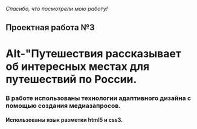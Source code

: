 _Спасибо, что посмотрели мою работу!_
## Проектная работа №3  
#  Alt-"Путешествия рассказывает об интересных местах для путешествий по России.
### В работе использованы технологии адаптивного дизайна с помощью создания медиазапросов.  
#### Использованы язык разметки html5 и css3.